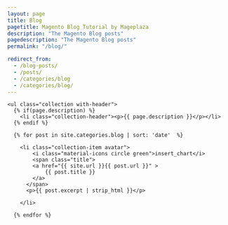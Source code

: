 ```yaml
---
layout: page
title: Blog
pagetitle: Magento Blog Tutorial by Mageplaza
description: "The Magento Blog posts"
pagedescription: "The Magento Blog posts"
permalink: "/blog/"

redirect_from:
  - /blog-posts/
  - /posts/
  - /categories/blog
  - /categories/blog/
---
```



<div class="row">

	<ul class="collection with-header">
      {% if(page.description) %}
        <li class="collection-header"><p>{{ page.description }}</p></li>
      {% endif %}

      {% for post in site.categories.blog | sort: 'date'  %}

        <li class="collection-item avatar">
        	<i class="material-icons circle green">insert_chart</i>
        	<span class="title">
          	<a href="{{ site.url }}{{ post.url }}" >
    	        {{ post.title }}
            </a>
          </span>
          <p>{{ post.excerpt | strip_html }}</p>
          
        </li>

      {% endfor %}

  </ul>


</div>
